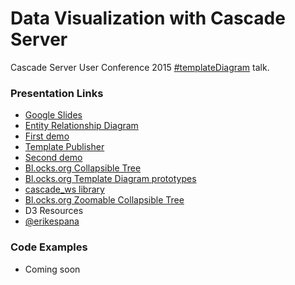 # Data Visualization with Cascade Server

Cascade Server User Conference 2015 [#templateDiagram](https://twitter.com/search?q=%23templatediagram) talk.

### Presentation Links

 - [Google Slides](https://goo.gl/Juliie)
 - [Entity Relationship Diagram](http://www.hannonhill.com/news/blog/2011/cascade-server-entity-relationship-diagram.pdf)
 - [First demo](https://youtu.be/JdtYZhzgVq0)
 - [Template Publisher](http://help.hannonhill.com/discussions/how-do-i/14302-publish-all-template-relationships)
 - [Second demo](https://youtu.be/OEPjWZKC048)
 - [Bl.ocks.org Collapsible Tree](http://bl.ocks.org/mbostock/4339083)
 - [Bl.ocks.org Template Diagram prototypes](http://bl.ocks.org/espanae)
 - [cascade_ws library](http://www.upstate.edu/cascade-admin/projects/web-services/oop/classes/index.php)
 - [Bl.ocks.org Zoomable Collapsible Tree](http://bl.ocks.org/robschmuecker/7880033)
 - D3 Resources
 - [@erikespana](http://twitter.com/erikespana)

### Code Examples

 - Coming soon
